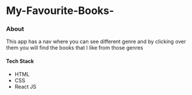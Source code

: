 <h1> My-Favourite-Books- </h1>

<h3> About </h3>

<p> This app has a nav where you can see different genre and by clicking over them you will find the books that I like from those genres </p>


<h4> Tech Stack </h4>
<ul>
  <li> HTML </li>
  <li> CSS  </li>
  <li> React JS </li>
</ul>

